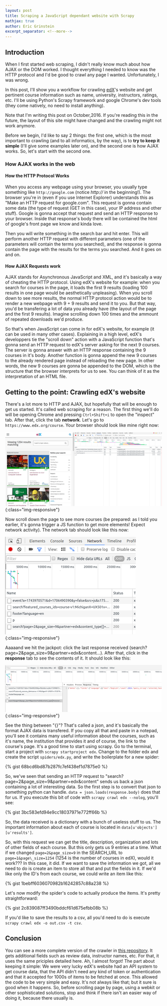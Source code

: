 ```yaml
---
layout: post
title: Scraping a JavaScript dependant website with Scrapy 
mathjax: true
author: Eric Grinstein
excerpt_separator: <!--more-->
---
```



## Introduction
When I first started web scraping, I didn't really know much about how AJAX
or the DOM worked. I thought everything I needed to know was the HTTP protocol and I'd
be good to crawl any page I wanted. Unfortunately, I was wrong. 

In this post, I'll show you a workflow for crawling [edX](https://edx.org)'s
website and get pertinent course information such as name, university,
instructors, ratings, etc. I'll be using Python's Scrapy framework and google
Chrome's dev tools (they come natively, no need to install anything).

Note that I'm writing this post on October,2016.
If you're reading this in the future, the layout of this site might have
changed and the crawling might not work anymore.

Before we begin, I'd like to say 2 things: the first one, which is the most
important to crawling (and to all informatics, by the way), is to **try to keep
it simple** (I'll give some examples later on), and the second one is how
AJAX works. So, let's start with the second one.

### How AJAX works in the web

#### How the HTTP Protocol Works
When you access any webpage using your browser, you usually type something like
`http://google.com` (notice _http://_ in the beginning!). The browser you're in (even if you use Internet Explorer)
understands this as "Make an HTTP request for google.com". This request is
gonna contain some data (the type of request (GET in this case), your IP address and other stuff).
Google is gonna accept that request and send an HTTP response to your browser.
Inside that response's body there will be contained the html of google's front
page we know and kinda love. 

Then you will write something in the search bar and hit enter. This will
perform another HTTP request with different parameters (one of the parameters
will contain the terms you searched), and the response is gonna contain the
page with the results for the terms you searched. And it goes on and on.

#### How AJAX Requests work
AJAX stands for Asynchronous JavaScript and XML, and it's basically a way of
cheating the HTTP protocol. Using edX's website for example: when you search
for courses in the page, it loads the first 9 results (loading 100 results in
one page would be aesthetically unpleasing). When you scroll down to see more
results, the normal HTTP protocol action would be to render a new webpage with
9 + 9 results and send it to you. But that way, you'd be transfering a lot of
data you already have (the layout of the page and the first 9 results). Imagine
scrolling down 100 times and the ammount of repeated downloads we'd produce. 

So that's when JavaScript can come in for edX's website, for example (it can be
used in many other cases). Explaining in a high level, edX's developpers tie
the "scroll down" action with a JavaScript function that's gonna send an HTTP
request to edX's server asking for the next 9 courses. The server is gonna
answer with an HTTP response containing the 9 courses in it's body. Another
function is gonna append the new 9 courses to the already rendered page instead 
of reloading the new page. In other words, the new 9 courses are gonna be
appended to the DOM, which is the structure that the browser interprets for us
to see. You can think of it as the interpretation of an HTML file.


## Getting to the point: Crawling edX's website

There's a lot more to HTTP and AJAX, but hopefully that will be enough to get
us started. It's called web scraping for a reason. The first thing we'll do
will be opening Chrome and pressing `Ctrl+Shift+i` to open the "inspect" tab.
After that, click the tab **network**. Let's go to
`https://www.edx.org/course`. Your browser should look like mine right now:

![edX's network activity](/images/network.png){:class="img-responsive"}

Now scroll down the page to see more courses (be prepared: as I told you earlier, it's gonna
trigger a JS function to get more elements! Expect network activity). The
network tab should look like this now:

![Network activity after scrolling](/images/network_scroll.png){:class="img-responsive"}

Aaaaand we hit the jackpot: click the last response received
(search?page=2&page\_size=9&partner=edx&content...). After that, click in the
**response** tab to see the contents of it. It should look like this:

![Response to scrolling down](/images/scroll_response.png){:class="img-responsive"}

See the thing between "{}"? That's called a json, and it's basically the format AJAX
data is transfered. If you copy all that and paste in a notepad, you'll see it
contains many useful information about the courses, such as it's name, the
institution that provides it and of course, the link to the course's page. It's
a good time to start using scrapy. Go to the terminal, start a project with
`scrapy startproject edx`. Change to the folder edx and create the script
`spiders/edx.py`, and write the boilerplate for a new spider:


{% gist 68bcd6bd87b287fc7ef438ef1d7875e0 %}



So, we've seen that sending an HTTP request to "search?page=2&page\_size=9&partner=edx&content" sends
us back a json containing a lot of interesting data. So the first step is to convert that json to something python can handle. `data = json.loads(response.body)` does that for us. If you execute this bit of code with `scrapy crawl edx --nolog`, you'll see:

{% gist 3bc583efd94e9cc18037971e772ff66b %}

So, the data received is a dictionary with a bunch of useless stuff to us. The important information about each of course is located in `data[u'objects'][u'results']`.

So, with this request we can get the title, description, organization and lots of other fields of each course. But this only gets us 9 entries at a time. What if we changed `page=2&page_size=9` in the SEARCH\_URL to `page=1&page\_size=1254` (1254 is the number of courses in edX), would it work??? In this case, it did. If we want to save the information we got, all we need to do is create an item to store all that and put the fields in it. If we'd like only the ID's from each course, we could write an item like this:


{% gist 1bebff6036070982b16242857c88a238 %}



Let's now modify the spider's code to actually produce the items. It's pretty straightforward:

{% gist 2c839087ff3490bddcf61d675efbb08b %}

If you'd like to save the results to a csv, all you'd need to do is execute `scrapy crawl edx -o out.csv -t csv`. 


## Conclusion

You can see a more complete version of the crawler in [this repository](https://github.com/egrinstein/crawl-edx). It gets additional fields such as review data, instructor names, etc. For that, it uses the same priciples detailed here. Ah, I almost forgot! The part about keeping it simple: We were very lucky edX's website had an API system to get course data, that the API didn't need any kind of token or authentication and that it accepted for 1000s of items to be fetched at once. This allowed the code to be very simple and easy. It's not always like that; but it sure is good when it happens. So, before scrolling page by page, using a webkit or other sophisticated solutions, stop and think if there isn't an easier way of doing it, because there usually is.
